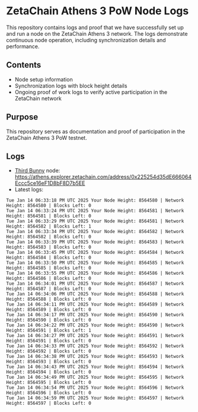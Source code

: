 # ZetaChain Athens 3 PoW Node Logs
This repository contains logs and proof that we have successfully set up and run a node on the ZetaChain Athens 3 network. The logs demonstrate continuous node operation, including synchronization details and performance.

## Contents
- Node setup information
- Synchronization logs with block height details
- Ongoing proof of work logs to verify active participation in the ZetaChain network

## Purpose
This repository serves as documentation and proof of participation in the ZetaChain Athens 3 PoW testnet.

## Logs

- [Third Bunny](https://thirdbunny.xyz/) node: https://athens.explorer.zetachain.com/address/0x225254d35dE666064Eccc5ce16eF1D8bF8D7b5EE
- Latest logs:
```
Tue Jan 14 06:33:18 PM UTC 2025 Your Node Height: 8564580 | Network Height: 8564580 | Blocks Left: 0
Tue Jan 14 06:33:24 PM UTC 2025 Your Node Height: 8564581 | Network Height: 8564581 | Blocks Left: 0
Tue Jan 14 06:33:29 PM UTC 2025 Your Node Height: 8564581 | Network Height: 8564582 | Blocks Left: 1
Tue Jan 14 06:33:34 PM UTC 2025 Your Node Height: 8564582 | Network Height: 8564582 | Blocks Left: 0
Tue Jan 14 06:33:39 PM UTC 2025 Your Node Height: 8564583 | Network Height: 8564583 | Blocks Left: 0
Tue Jan 14 06:33:45 PM UTC 2025 Your Node Height: 8564584 | Network Height: 8564584 | Blocks Left: 0
Tue Jan 14 06:33:50 PM UTC 2025 Your Node Height: 8564585 | Network Height: 8564585 | Blocks Left: 0
Tue Jan 14 06:33:55 PM UTC 2025 Your Node Height: 8564586 | Network Height: 8564586 | Blocks Left: 0
Tue Jan 14 06:34:01 PM UTC 2025 Your Node Height: 8564587 | Network Height: 8564587 | Blocks Left: 0
Tue Jan 14 06:34:06 PM UTC 2025 Your Node Height: 8564588 | Network Height: 8564588 | Blocks Left: 0
Tue Jan 14 06:34:11 PM UTC 2025 Your Node Height: 8564589 | Network Height: 8564589 | Blocks Left: 0
Tue Jan 14 06:34:17 PM UTC 2025 Your Node Height: 8564590 | Network Height: 8564590 | Blocks Left: 0
Tue Jan 14 06:34:22 PM UTC 2025 Your Node Height: 8564590 | Network Height: 8564591 | Blocks Left: 1
Tue Jan 14 06:34:27 PM UTC 2025 Your Node Height: 8564591 | Network Height: 8564591 | Blocks Left: 0
Tue Jan 14 06:34:33 PM UTC 2025 Your Node Height: 8564592 | Network Height: 8564592 | Blocks Left: 0
Tue Jan 14 06:34:38 PM UTC 2025 Your Node Height: 8564593 | Network Height: 8564593 | Blocks Left: 0
Tue Jan 14 06:34:43 PM UTC 2025 Your Node Height: 8564594 | Network Height: 8564594 | Blocks Left: 0
Tue Jan 14 06:34:49 PM UTC 2025 Your Node Height: 8564595 | Network Height: 8564595 | Blocks Left: 0
Tue Jan 14 06:34:54 PM UTC 2025 Your Node Height: 8564596 | Network Height: 8564596 | Blocks Left: 0
Tue Jan 14 06:34:59 PM UTC 2025 Your Node Height: 8564597 | Network Height: 8564597 | Blocks Left: 0
```
